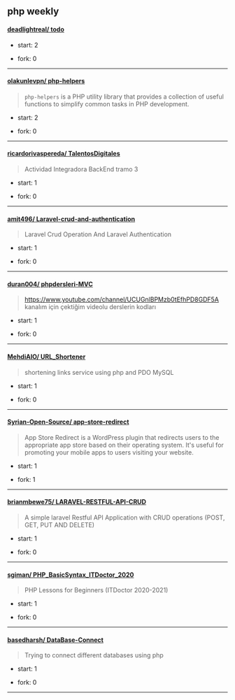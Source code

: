 ## php weekly

#### [deadlightreal/ todo](https://github.com/deadlightreal/todo)
>  
+ start: 2
+ fork: 0
---
#### [olakunlevpn/ php-helpers](https://github.com/olakunlevpn/php-helpers)
>  `php-helpers` is a PHP utility library that provides a collection of useful functions to simplify common tasks in PHP development.
+ start: 2
+ fork: 0
---
#### [ricardorivaspereda/ TalentosDigitales](https://github.com/ricardorivaspereda/TalentosDigitales)
>  Actividad Integradora BackEnd tramo 3
+ start: 1
+ fork: 0
---
#### [amit496/ Laravel-crud-and-authentication](https://github.com/amit496/Laravel-crud-and-authentication)
>  Laravel Crud Operation  And Laravel Authentication
+ start: 1
+ fork: 0
---
#### [duran004/ phpdersleri-MVC](https://github.com/duran004/phpdersleri-MVC)
>  https://www.youtube.com/channel/UCUGnlBPMzb0tEfhPD8GDF5A kanalım için çektiğim videolu derslerin kodları
+ start: 1
+ fork: 0
---
#### [MehdiAIO/ URL_Shortener](https://github.com/MehdiAIO/URL_Shortener)
>  shortening links service using php and PDO MySQL
+ start: 1
+ fork: 0
---
#### [Syrian-Open-Source/ app-store-redirect](https://github.com/Syrian-Open-Source/app-store-redirect)
>  App Store Redirect is a WordPress plugin that redirects users to the appropriate app store based on their operating system. It's useful for promoting your mobile apps to users visiting your website.
+ start: 1
+ fork: 1
---
#### [brianmbewe75/ LARAVEL-RESTFUL-API-CRUD](https://github.com/brianmbewe75/LARAVEL-RESTFUL-API-CRUD)
>  A simple laravel Restful API Application with CRUD operations (POST, GET, PUT AND DELETE)
+ start: 1
+ fork: 0
---
#### [sgiman/ PHP_BasicSyntax_ITDoctor_2020](https://github.com/sgiman/PHP_BasicSyntax_ITDoctor_2020)
>  PHP Lessons for Beginners (ITDoctor 2020-2021)
+ start: 1
+ fork: 0
---
#### [basedharsh/ DataBase-Connect](https://github.com/basedharsh/DataBase-Connect)
>  Trying to connect different databases using php
+ start: 1
+ fork: 0
---